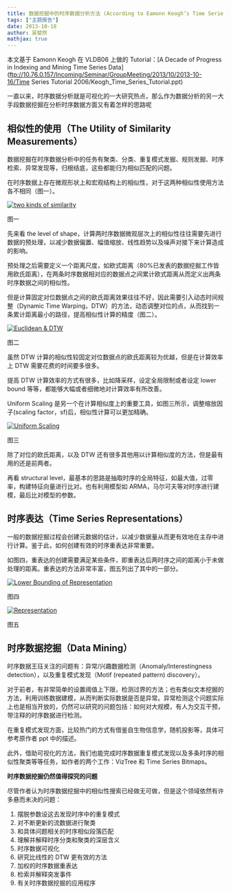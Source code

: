 ```yaml
---
title: 数据挖掘中的时序数据分析方法 (According to Eamonn Keogh’s Time Series Tutorial)
tags: ["主题报告"]
date: 2013-10-18
author: 吴斐然
mathjax: true
---
```


本文基于 Eamonn Keogh 在 VLDB06 上做的 Tutorial：[A Decade of Progress in Indexing and Mining Time Series Data](ftp://10.76.0.157/Incoming/Seminar/GroupMeeting/2013/10/2013-10-16/Time Series Tutorial 2006/Keogh_Time_Series_Tutorial.ppt)

一直以来，时序数据分析就是可视化的一大研究热点，那么作为数据分析的另一大手段数据挖掘在分析时序数据方面又有着怎样的思路呢

## 相似性的使用（The Utility of Similarity Measurements）

数据挖掘在时序数据分析中的任务有聚类、分类、重复模式发掘、规则发掘、时序检索、异常发现等，归根结底，这些都能归为相似匹配的问题。

在时序数据上存在微观形状上和宏观结构上的相似性，对于这两种相似性使用方法各不相同（图一）。

[![two kinds of similarity](http://www.cad.zju.edu.cn/home/vagblog/wp-content/uploads/2013/10/two-kinds-of-similarity.jpg)](http://www.cad.zju.edu.cn/home/vagblog/wp-content/uploads/2013/10/two-kinds-of-similarity.jpg)

图一

先来看 the level of shape，计算两时序数据微观层次上的相似性往往需要先进行数据的预处理，以减少数据偏置、幅值缩放、线性趋势以及噪声对接下来计算造成的影响。

预处理之后需要定义一个距离尺度，如欧式距离（80%已发表的数据挖掘工作皆用欧氏距离），在两条时序数据相对应的数据点之间累计欧式距离从而定义出两条时序数据之间的相似性。

但是计算固定对位数据点之间的欧氏距离效果往往不好，因此需要引入动态时间规整（Dynamic Time Warping，DTW）的方法，动态调整对位的点，从而找到一条累计距离最小的路径，提高相似性计算的精度（图二）。

[![Euclidean & DTW](http://www.cad.zju.edu.cn/home/vagblog/wp-content/uploads/2013/10/Euclidean-DTW.jpg)](http://www.cad.zju.edu.cn/home/vagblog/wp-content/uploads/2013/10/Euclidean-DTW.jpg)

图二

虽然 DTW 计算的相似性较固定对位数据点的欧氏距离较为优越，但是在计算效率上 DTW 需要花费的时间要多很多。

提高 DTW 计算效率的方式有很多，比如降采样，设定全局限制或者设定 lower bound 等等，都能够大幅或者细微地对计算效率有所改善。

Uniform Scaling 是另一个在计算相似度上的重要工具，如图三所示，调整缩放因子(scaling factor，sf)后，相似性计算可以更加精确。

[![Uniform Scaling](http://www.cad.zju.edu.cn/home/vagblog/wp-content/uploads/2013/10/Uniform-Scaling.jpg)](http://www.cad.zju.edu.cn/home/vagblog/wp-content/uploads/2013/10/Uniform-Scaling.jpg)

图三

除了对位的欧氏距离，以及 DTW 还有很多其他用以计算相似度的方法，但是最有用的还是前两者。

再看 structural level，最基本的思路是抽取时序的全局特征，如最大值，过零率，构建特征向量进行比对。也有利用模型如 ARMA，马尔可夫等对时序进行建模，最后比对模型的参数。

## 时序表达（Time Series Representations）

一般的数据挖掘过程会创建元数据的估计，以减少数据量从而更有效地在主存中进行计算。鉴于此，如何创建有效的时序重表达非常重要。

如图四，重表达的创建需要满足某些条件，即重表达后两时序之间的距离小于未做处理的距离。重表达的方法非常丰富，图五列出了其中的一部分。

[![Lower Bounding of Representation](http://www.cad.zju.edu.cn/home/vagblog/wp-content/uploads/2013/10/Lower-Bounding-of-Representation.jpg)](http://www.cad.zju.edu.cn/home/vagblog/wp-content/uploads/2013/10/Lower-Bounding-of-Representation.jpg)

图四

[![Representation](http://www.cad.zju.edu.cn/home/vagblog/wp-content/uploads/2013/10/Representation.jpg)](http://www.cad.zju.edu.cn/home/vagblog/wp-content/uploads/2013/10/Representation.jpg)

图五

## 时序数据挖掘（Data Mining）

时序数据王珏关注的问题有：异常/兴趣数据检测（Anomaly/Interestingness detection），以及重复模式发现（Motif (repeated pattern) discovery）。

对于前者，有非常简单的设置阈值上下限，检测过界的方法；也有类似文本挖掘的方法，利用训练数据建模，从而判断实际数据是否是异常。异常检测这个问题实际上也是相当开放的，仍然可以研究的问题包括：如何对大规模，有人为交互干预，带注释的时序数据进行检测。

在重复模式发现方面，比较热门的方式有借鉴自生物信息学，随机投影等，具体可参考原作者 ppt 中的描述。

此外，借助可视化的方法，我们也能完成时序数据重复模式发现以及多条时序的相似性聚类等等任务，如作者的两个工作：VizTree 和 Time Series Bitmaps。

**时序数据挖掘仍然值得探究的问题**

尽管作者认为时序数据挖掘中的相似性搜索已经做无可做，但是这个领域依然有许多悬而未决的问题：

1. 摆脱参数设这去发现时序中的重复模式
2. 对不断更新的流数据进行聚类
3. 和具体问题相关的时序相似段落匹配
4. 理解并解释时序分类和聚类的深层含义
5. 时序数据可视化
6. 研究比线性的 DTW 更有效的方法
7. 加权的时序数据重表达
8. 检索并解释突发事件
9. 有关时序数据挖掘的应用程序
